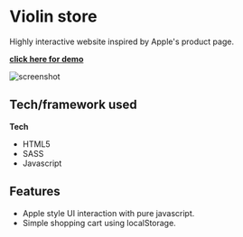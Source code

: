 # Violin store

Highly interactive website inspired by Apple's product page.

**[click here for demo](https://jiasong214.github.io/violin-store/)**

![screenshot](https://github.com/JiaSong214/violin-store/blob/main/demoVideo.gif)

## Tech/framework used

<b>Tech</b>

- HTML5
- SASS
- Javascript

## Features

- Apple style UI interaction with pure javascript.
- Simple shopping cart using localStorage.
